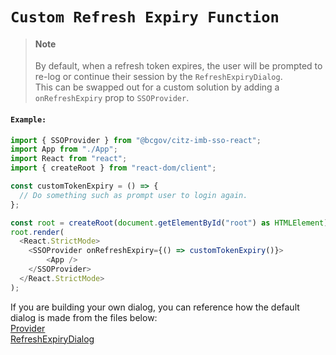 # `Custom Refresh Expiry Function`

> #### Note
> By default, when a refresh token expires, the user will be prompted to re-log or continue their session by the `RefreshExpiryDialog`.  
> This can be swapped out for a custom solution by adding a `onRefreshExpiry` prop to `SSOProvider`.

#### `Example:`

```JavaScript
import { SSOProvider } from "@bcgov/citz-imb-sso-react";
import App from "./App";
import React from "react";
import { createRoot } from "react-dom/client";

const customTokenExpiry = () => {
  // Do something such as prompt user to login again.
};

const root = createRoot(document.getElementById("root") as HTMLElement);
root.render(
  <React.StrictMode>
    <SSOProvider onRefreshExpiry={() => customTokenExpiry()}>
        <App />
    </SSOProvider>
  </React.StrictMode>
);
```

If you are building your own dialog, you can reference how the default dialog is made from the files below:  
[Provider](https://github.com/bcgov/citz-imb-sso-react/blob/main/src/components/Provider.tsx)  
[RefreshExpiryDialog](https://github.com/bcgov/citz-imb-sso-react/blob/main/src/components/RefreshExpiryDialog)  
